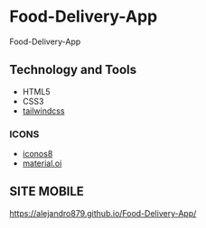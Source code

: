 # Food-Delivery-App
 Food-Delivery-App

## Technology and Tools
 * HTML5
 * CSS3
 * [tailwindcss](https://tailwindcss.com) 

### ICONS
 * [iconos8](https://iconos8.es/) 
 * [material.oi](https://material.io/resources/icons/?icon=person&style=baseline) 
 
 ## SITE MOBILE
 
https://alejandro879.github.io/Food-Delivery-App/
